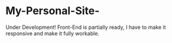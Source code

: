 # My-Personal-Site-
Under Development! Front-End is partially ready, I have to make it responsive and make it fully workable.  

